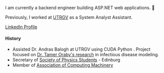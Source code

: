 I am currently a backend engineer building ASP.NET web applications. :cowboy_hat_face:

Previously, I worked at [UTRGV](http://www.utrgv.edu/) as a System Analyst Assistant.

[LinkedIn Profile](https://www.linkedin.com/in/thalia-marquez/)

#### History
- Assisted Dr. Andras Balogh at UTRGV using CUDA Python . Project focused on [Dr. Tamer Oraby's research](https://faculty.utrgv.edu/tamer.oraby/research.htm) in infectious disease modeling.
- Secretary of [Society of Physics Students](https://www.spsnational.org/) - Edinburg
- Member of [Association of Computing Machinery](https://www.acm.org/)
